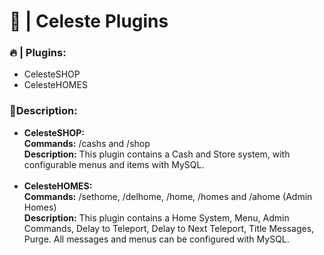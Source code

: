 <h1><b>👑 | Celeste Plugins</b></h1>

<h3>🔥 | Plugins:</h3>
<ul>
	<li>CelesteSHOP</li>
	<li>CelesteHOMES</li>
</ul>

<h3>📝Description:</h3>
<ul>
	<li><b>CelesteSHOP:</b></li>
	<b>Commands:</b> /cashs and /shop</br>
	<b>Description:</b> This plugin contains a Cash and Store system, with configurable menus and items with MySQL.
	</br></br>
	<li><b>CelesteHOMES:</b></li>
	<b>Commands:</b> /sethome, /delhome, /home, /homes and /ahome (Admin Homes)</br>
	<b>Description:</b> This plugin contains a Home System, Menu, Admin Commands, Delay to Teleport, Delay to Next Teleport, Title Messages, Purge. All messages and menus can be configured with MySQL.
<ul>
